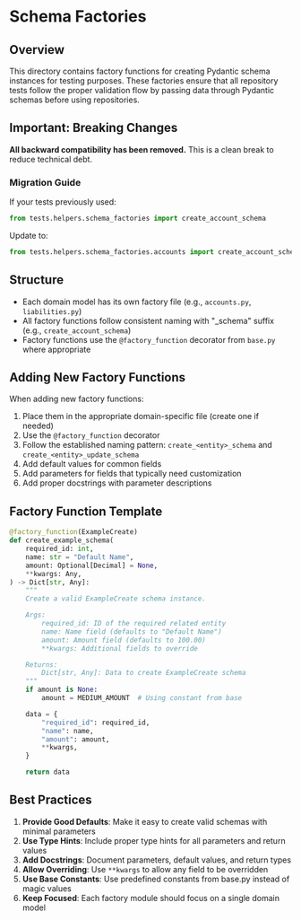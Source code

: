 # Schema Factories

## Overview

This directory contains factory functions for creating Pydantic schema instances for testing purposes. These factories ensure that all repository tests follow the proper validation flow by passing data through Pydantic schemas before using repositories.

## Important: Breaking Changes

**All backward compatibility has been removed.** This is a clean break to reduce technical debt.

### Migration Guide

If your tests previously used:
```python
from tests.helpers.schema_factories import create_account_schema
```

Update to:
```python
from tests.helpers.schema_factories.accounts import create_account_schema
```

## Structure

- Each domain model has its own factory file (e.g., `accounts.py`, `liabilities.py`)
- All factory functions follow consistent naming with "_schema" suffix (e.g., `create_account_schema`)
- Factory functions use the `@factory_function` decorator from `base.py` where appropriate

## Adding New Factory Functions

When adding new factory functions:

1. Place them in the appropriate domain-specific file (create one if needed)
2. Use the `@factory_function` decorator
3. Follow the established naming pattern: `create_<entity>_schema` and `create_<entity>_update_schema`
4. Add default values for common fields
5. Add parameters for fields that typically need customization
6. Add proper docstrings with parameter descriptions

## Factory Function Template

```python
@factory_function(ExampleCreate)
def create_example_schema(
    required_id: int,
    name: str = "Default Name",
    amount: Optional[Decimal] = None,
    **kwargs: Any,
) -> Dict[str, Any]:
    """
    Create a valid ExampleCreate schema instance.

    Args:
        required_id: ID of the required related entity
        name: Name field (defaults to "Default Name")
        amount: Amount field (defaults to 100.00)
        **kwargs: Additional fields to override

    Returns:
        Dict[str, Any]: Data to create ExampleCreate schema
    """
    if amount is None:
        amount = MEDIUM_AMOUNT  # Using constant from base

    data = {
        "required_id": required_id,
        "name": name,
        "amount": amount,
        **kwargs,
    }

    return data
```

## Best Practices

1. **Provide Good Defaults**: Make it easy to create valid schemas with minimal parameters
2. **Use Type Hints**: Include proper type hints for all parameters and return values
3. **Add Docstrings**: Document parameters, default values, and return types
4. **Allow Overriding**: Use `**kwargs` to allow any field to be overridden
5. **Use Base Constants**: Use predefined constants from base.py instead of magic values
6. **Keep Focused**: Each factory module should focus on a single domain model
